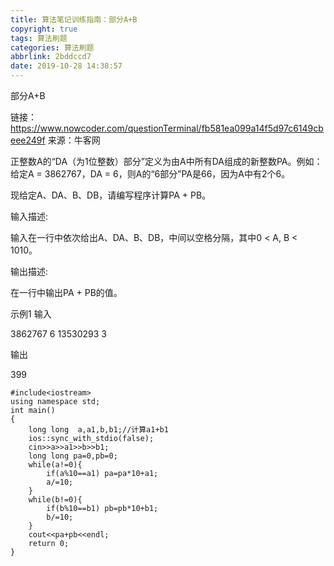 ```yaml
---
title: 算法笔记训练指南：部分A+B
copyright: true
tags: 算法刷题
categories: 算法刷题
abbrlink: 2bddccd7
date: 2019-10-28 14:38:57
---
```

部分A+B
<!--more-->
链接：https://www.nowcoder.com/questionTerminal/fb581ea099a14f5d97c6149cbeee249f
来源：牛客网

正整数A的“DA（为1位整数）部分”定义为由A中所有DA组成的新整数PA。例如：给定A = 3862767，DA = 6，则A的“6部分”PA是66，因为A中有2个6。

现给定A、DA、B、DB，请编写程序计算PA + PB。

输入描述:

输入在一行中依次给出A、DA、B、DB，中间以空格分隔，其中0 < A, B < 1010。



输出描述:

在一行中输出PA + PB的值。

示例1
输入

3862767 6 13530293 3

输出

399
```
#include<iostream>
using namespace std;
int main()
{
	long long  a,a1,b,b1;//计算a1+b1
	ios::sync_with_stdio(false);
	cin>>a>>a1>>b>>b1;
	long long pa=0,pb=0;
	while(a!=0){
		if(a%10==a1) pa=pa*10+a1;
		a/=10;
	}
	while(b!=0){
		if(b%10==b1) pb=pb*10+b1;
		b/=10;
	}
	cout<<pa+pb<<endl;
	return 0;
}
```